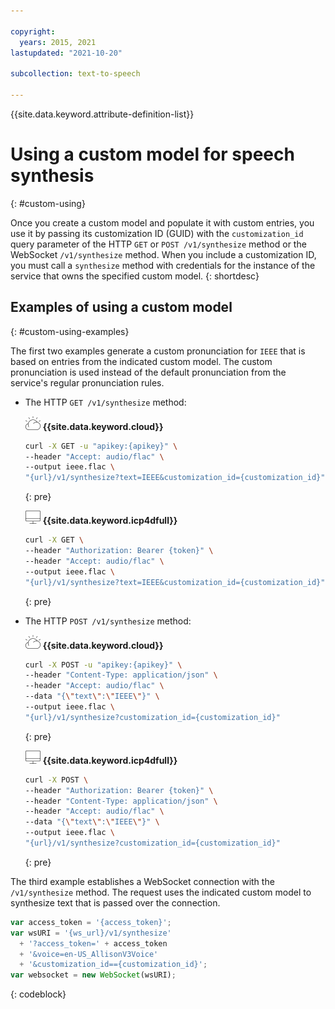 ```yaml
---

copyright:
  years: 2015, 2021
lastupdated: "2021-10-20"

subcollection: text-to-speech

---
```


{{site.data.keyword.attribute-definition-list}}

# Using a custom model for speech synthesis
{: #custom-using}

Once you create a custom model and populate it with custom entries, you use it by passing its customization ID (GUID) with the `customization_id` query parameter of the HTTP `GET` or `POST /v1/synthesize` method or the WebSocket `/v1/synthesize` method. When you include a customization ID, you must call a `synthesize` method with credentials for the instance of the service that owns the specified custom model.
{: shortdesc}

## Examples of using a custom model
{: #custom-using-examples}

The first two examples generate a custom pronunciation for `IEEE` that is based on entries from the indicated custom model. The custom pronunciation is used instead of the default pronunciation from the service's regular pronunciation rules.

-   The HTTP `GET /v1/synthesize` method:

    ![IBM Cloud only](images/ibm-cloud.png) **{{site.data.keyword.cloud}}**

    ```bash
    curl -X GET -u "apikey:{apikey}" \
    --header "Accept: audio/flac" \
    --output ieee.flac \
    "{url}/v1/synthesize?text=IEEE&customization_id={customization_id}"
    ```
    {: pre}

    ![Cloud Pak for Data only](images/cloud-pak.png) **{{site.data.keyword.icp4dfull}}**

    ```bash
    curl -X GET \
    --header "Authorization: Bearer {token}" \
    --header "Accept: audio/flac" \
    --output ieee.flac \
    "{url}/v1/synthesize?text=IEEE&customization_id={customization_id}"
    ```
    {: pre}

-   The HTTP `POST /v1/synthesize` method:

    ![IBM Cloud only](images/ibm-cloud.png) **{{site.data.keyword.cloud}}**

    ```bash
    curl -X POST -u "apikey:{apikey}" \
    --header "Content-Type: application/json" \
    --header "Accept: audio/flac" \
    --data "{\"text\":\"IEEE\"}" \
    --output ieee.flac \
    "{url}/v1/synthesize?customization_id={customization_id}"
    ```
    {: pre}

    ![Cloud Pak for Data only](images/cloud-pak.png) **{{site.data.keyword.icp4dfull}}**

    ```bash
    curl -X POST \
    --header "Authorization: Bearer {token}" \
    --header "Content-Type: application/json" \
    --header "Accept: audio/flac" \
    --data "{\"text\":\"IEEE\"}" \
    --output ieee.flac \
    "{url}/v1/synthesize?customization_id={customization_id}"
    ```
    {: pre}

The third example establishes a WebSocket connection with the `/v1/synthesize` method. The request uses the indicated custom model to synthesize text that is passed over the connection.

```javascript
var access_token = '{access_token}';
var wsURI = '{ws_url}/v1/synthesize'
  + '?access_token=' + access_token
  + '&voice=en-US_AllisonV3Voice'
  + '&customization_id=={customization_id}';
var websocket = new WebSocket(wsURI);

```
{: codeblock}
